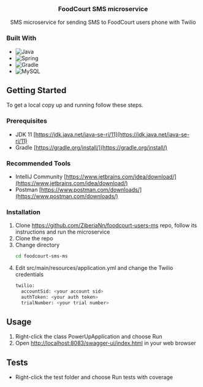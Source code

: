 <br />
<div align="center">
<h3 align="center">FoodCourt SMS microservice</h3>
  <p align="center">
     SMS microservice for sending SMS to FoodCourt users phone with Twilio
  </p>
</div>

### Built With

* ![Java](https://img.shields.io/badge/java-%23ED8B00.svg?style=for-the-badge&logo=java&logoColor=white)
* ![Spring](https://img.shields.io/badge/Spring-6DB33F?style=for-the-badge&logo=spring&logoColor=white)
* ![Gradle](https://img.shields.io/badge/Gradle-02303A.svg?style=for-the-badge&logo=Gradle&logoColor=white)
* ![MySQL](https://img.shields.io/badge/MySQL-00000F?style=for-the-badge&logo=mysql&logoColor=white)


<!-- GETTING STARTED -->
## Getting Started

To get a local copy up and running follow these steps.

### Prerequisites

* JDK 11 [https://jdk.java.net/java-se-ri/11](https://jdk.java.net/java-se-ri/11)
* Gradle [https://gradle.org/install/](https://gradle.org/install/)

### Recommended Tools
* IntelliJ Community [https://www.jetbrains.com/idea/download/](https://www.jetbrains.com/idea/download/)
* Postman [https://www.postman.com/downloads/](https://www.postman.com/downloads/)

### Installation
1. Clone https://github.com/ZiberiaNn/foodcourt-users-ms repo, follow its instructions and run the microservice
2. Clone the repo
3. Change directory
   ```sh
   cd foodcourt-sms-ms
   ```
4. Edit src/main/resources/application.yml and change the Twilio credentials
   ```sh
   twilio:
     accountSid: <your account sid>
     authToken: <your auth token>
     trialNumber: <your trial number>
   ```

<!-- USAGE -->
## Usage

1. Right-click the class PowerUpApplication and choose Run
2. Open [http://localhost:8083/swagger-ui/index.html](http://localhost:8083/swagger-ui/index.html) in your web browser

<!-- ROADMAP -->
## Tests

- Right-click the test folder and choose Run tests with coverage


